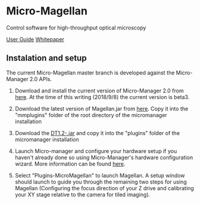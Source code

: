 # Micro-Magellan
Control software for high-throughput optical microscopy

[User Guide](https://micro-manager.org/wiki/MicroMagellan)
[Whitepaper](http://krummellab.com/images/Publications/pinkard-pub-2016-02.pdf)

## Instalation and setup
The current Micro-Magellan master branch is developed against the Micro-Manager 2.0 APIs. 

1. Download and install the current version of Micro-Manager 2.0 from [here](https://micro-manager.org/wiki/Version_2.0). At the time of this writing (2018/9/8) the current version is beta3.

2. Download the latest version of Magellan.jar from [here](https://github.com/henrypinkard/Micro-Magellan/tree/master/lib). Copy it into the "mmplugins" folder of the root directory of the micromanager installation

3. Download the [DT1.2-.jar](https://github.com/henrypinkard/Micro-Magellan/tree/master/lib) and copy it into the "plugins" folder of the micromanager installation

4. Launch Micro-manager and configure your hardware setup if you haven't already done so using Micro-Manager's hardware configuration wizard. More information can be found [here](https://micro-manager.org/wiki/Micro-Manager_Configuration_Guide).

5. Select "Plugins-MicroMagellan" to launch Magellan. A setup window should launch to guide you through the remaining two steps for using Magellan (Configuring the focus direction of your Z drive and calibrating your XY stage relative to the camera for tiled imaging).


